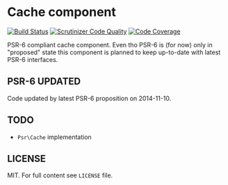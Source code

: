Cache component
===============

[![Build Status](https://travis-ci.org/egils/cache.svg)](https://travis-ci.org/egils/cache)
[![Scrutinizer Code Quality](https://scrutinizer-ci.com/g/egils/cache/badges/quality-score.png?b=master)](https://scrutinizer-ci.com/g/egils/cache/?branch=master)
[![Code Coverage](https://scrutinizer-ci.com/g/egils/cache/badges/coverage.png?b=master)](https://scrutinizer-ci.com/g/egils/cache/?branch=master)

PSR-6 compliant cache component. Even tho PSR-6 is (for now) only in "proposed" state this component is planned
to keep up-to-date with latest PSR-6 interfaces.

PSR-6 UPDATED
-------------

Code updated by latest PSR-6 proposition on 2014-11-10.

TODO
----

* ``Psr\Cache`` implementation

LICENSE
-------

MIT. For full content see ``LICENSE`` file.
